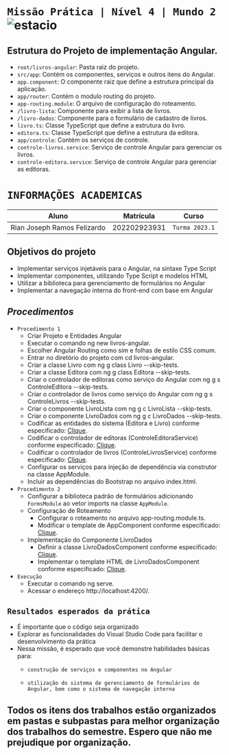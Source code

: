 # `Missão Prática | Nível 4 | Mundo 2` ![estacio](https://github.com/rianjsp/segundo_semestre_estacio_trabalhos/assets/116752833/00297e7b-cfcb-4065-82c3-40eb15cbcbcd)


## Estrutura do Projeto de implementação Angular.  
- `root/livros-angular`: Pasta raiz do projeto.
- `src/app`: Contém os componentes, serviços e outros itens do Angular.
- `app.component`: O componente raiz que define a estrutura principal da aplicação.
- `app/router`: Contém o modulo routing do projeto.
- `app-routing.module`: O arquivo de configuração do roteamento.
- `/livro-lista`: Componente para exibir a lista de livros.
- `/livro-dados`: Componente para o formulário de cadastro de livros.
- `livro.ts`: Classe TypeScript que define a estrutura do livro.
- `editora.ts`: Classe TypeScript que define a estrutura da editora.
- `app/controle`: Contém os serviços de controle.
- `controle-livros.service`: Serviço de controle Angular para gerenciar os livros.
- `controle-editora.service`: Serviço de controle Angular para gerenciar as editoras.


#                            `INFORMAÇÕES ACADEMICAS`
|            Aluno            |     Matrícula    |          Curso            |
|-----------------------------|------------------|---------------------------|
| Rian Joseph Ramos Felizardo | 202202923931     |       `Turma 2023.1`      |



## Objetivos do projeto
- Implementar serviços injetáveis para o Angular, na sintaxe Type Script
- Implementar componentes, utilizando Type Script e modelos HTML
- Utilizar a biblioteca para gerenciamento de formulários no Angular
- Implementar a navegação interna do front-end com base em Angular



## *Procedimentos*
- `Procedimento 1`
  - Criar Projeto e Entidades Angular
  - Executar o comando ng new livros-angular.
  - Escolher Angular Routing como sim e folhas de estilo CSS comum.
  - Entrar no diretório do projeto com cd livros-angular.
  - Criar a classe Livro com ng g class Livro --skip-tests.
  - Criar a classe Editora com ng g class Editora --skip-tests.
  - Criar o controlador de editoras como serviço do Angular com ng g s ControleEditora --skip-tests.
  - Criar o controlador de livros como serviço do Angular com ng g s ControleLivros --skip-tests.
  - Criar o componente LivroLista com ng g c LivroLista --skip-tests.
  - Criar o componente LivroDados com ng g c LivroDados --skip-tests.
  - Codificar as entidades do sistema (Editora e Livro) conforme especificado: [Clique](https://sway.cloud.microsoft/s/FsURgWIC7pni5Tll/embed).
  - Codificar o controlador de editoras (ControleEditoraService) conforme especificado: [Clique](https://sway.cloud.microsoft/s/FsURgWIC7pni5Tll/embed).
  - Codificar o controlador de livros (ControleLivrosService) conforme especificado: [Clique](https://sway.cloud.microsoft/s/FsURgWIC7pni5Tll/embed).
  - Configurar os serviços para injeção de dependência via construtor na classe AppModule.
  - Incluir as dependências do Bootstrap no arquivo index.html.
- `Procedimento 2`
  - Configurar a biblioteca padrão de formulários adicionando `FormsModule` ao vetor imports na classe `AppModule`.
  - Configuração de Roteamento
      - Configurar o roteamento no arquivo app-routing.module.ts.
      - Modificar o template de AppComponent conforme especificado: [Clique](https://sway.cloud.microsoft/s/FsURgWIC7pni5Tll/embed).
  - Implementação do Componente LivroDados
      - Definir a classe LivroDadosComponent conforme especificado: [Clique](https://sway.cloud.microsoft/s/FsURgWIC7pni5Tll/embed).
      - Implementar o template HTML de LivroDadosComponent conforme especificado: [Clique](https://sway.cloud.microsoft/s/FsURgWIC7pni5Tll/embed).
- `Execução`
  - Executar o comando ng serve.
  - Acessar o endereço http://localhost:4200/.
 
## `Resultados esperados da prática`

- É importante que o código seja organizado
- Explorar as funcionalidades do Visual Studio Code para facilitar o desenvolvimento da prática
- Nessa missão, é esperado que você demonstre habilidades básicas para:
    - `construção de serviços e componentes no Angular`

    - `utilização do sistema de gerenciamento de formulários do Angular, bem como o sistema de navegação interna`

## Todos os itens dos trabalhos estão organizados em pastas e subpastas para melhor organização dos trabalhos do semestre. Espero que não me prejudique por organização.
